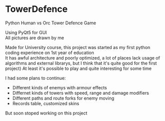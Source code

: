 # TowerDefence

Python Human vs Orc Tower Defence Game

Using PyQt5 for GUI  
All pictures are drawn by me  

Made for University course, this project was started as my first python coding experience on 1st year of education   
It has awful architecture and poorly optimized, a lot of places lack usage of algorithms and external librarys, 
but I think that it's quite good for the first project) At least it's possible to play and quite interesting for some time

I had some plans to continue:
 - Different kinds of enemys with armour effects
 - Differnet kinds of towers with speed, range and damage modifiers
 - Different paths and route forks for enemy moving
 - Records table, customized skins
  
But soon stoped working on this project 
